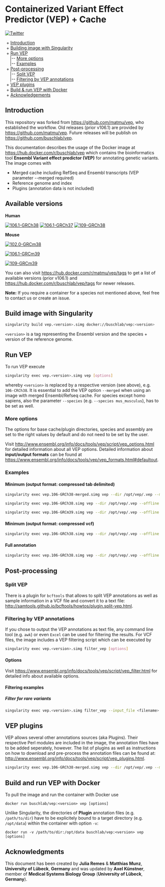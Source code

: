 # Containerized Variant Effect Predictor (VEP) + Cache
[![Twitter](https://img.shields.io/twitter/url/http/shields.io.svg?style=social)](https://twitter.com/intent/tweet?hashtags=Ensembl,VEP,Singularity,Docker&url=https://github.com/buschlab/vep)

&nbsp;+ [Introduction](#Introduction) \
&nbsp;+ [Building image with Singularity](#Building-image-with-Singularity) \
&nbsp;+ [Run VEP](#Run-VEP) \
&nbsp;&nbsp;&nbsp;&nbsp;|-- [More options](#More-options) \
&nbsp;&nbsp;&nbsp;&nbsp;|-- [Examples](#Examples) \
&nbsp;+ [Post-processing](#Post-processing) \
&nbsp;&nbsp;&nbsp;&nbsp;|-- [Split VEP](#Split-VEP) \
&nbsp;&nbsp;&nbsp;&nbsp;|-- [Filtering by VEP annotations](#Filtering-by-VEP-annotations) \
&nbsp;+ [VEP plugins](#VEP-plugins) \
&nbsp;+ [Build & run VEP with Docker](#Build-and-run-VEP-with-Docker) \
&nbsp;+ [Acknowledgements](#Acknowledgments)


## Introduction

This repository was forked from https://github.com/matmu/vep, who established the workflow. Old releases (prior v106.1) are provided by https://github.com/matmu/vep. Future releases will be publish on https://github.com/buschlab/vep.

This documentation describes the usage of the Docker image at https://hub.docker.com/r/buschlab/vep which contains the bioinformatics tool **Ensembl Variant effect predictor (VEP)** for annotating genetic variants. The image comes with

* Merged cache including RefSeq and Ensembl transcripts (VEP parameter --merged required)
* Reference genome and index
* Plugins (annotation data is not included)


## Available versions
**Human**

[![106.1-GRCh38](https://github.com/buschlab/vep/actions/workflows/docker.106-GRCh38.yml/badge.svg)](https://github.com/buschlab/vep/actions/workflows/docker.106-GRCh38.yml) 
[![106.1-GRCh37](https://github.com/buschlab/vep/actions/workflows/docker.106-GRCh37.yml/badge.svg)](https://github.com/buschlab/vep/actions/workflows/docker.106-GRCh37.yml)
[![109-GRCh38](https://github.com/buschlab/vep/actions/workflows/docker.109-GRCh38.yml/badge.svg)](https://github.com/buschlab/vep/actions/workflows/docker.109-GRCh38.yml)

**Mouse**

[![102.0-GRCm38](https://github.com/buschlab/vep/actions/workflows/docker.102-GRCm38.yml/badge.svg)](https://github.com/buschlab/vep/actions/workflows/docker.102-GRCm38.yml) 

[![106.1-GRCm39](https://github.com/buschlab/vep/actions/workflows/docker.106-GRCm39.yml/badge.svg)](https://github.com/buschlab/vep/actions/workflows/docker.106-GRCm39.yml) 

[![109-GRCm39](https://github.com/buschlab/vep/actions/workflows/docker.109-GRCm39.yml/badge.svg)](https://github.com/buschlab/vep/actions/workflows/docker.109-GRCm39.yml)

You can also visit https://hub.docker.com/r/matmu/vep/tags to get a list of available versions (prior v106.1) and https://hub.docker.com/r/buschlab/vep/tags for newer releases.

**Note:** If you require a container for a species not mentioned above, feel free to contact us or create an issue.


## Build image with Singularity
```bash
singularity build vep.<version>.simg docker://buschlab/vep:<version>
```

`<version>` is a tag representing the Ensembl version and the species + version of the reference genome. 


## Run VEP
To run VEP execute
```bash
singularity exec vep.<version>.simg vep [options]
```
whereby `<version>` is replaced by a respective version (see above), e.g. `106-CRCh38`. It is essential to add the VEP option `--merged` when using an image with merged Ensembl/Refseq cache. For species except homo sapiens, also the parameter `--species` (e.g. `--species mus_musculus`), has to be set as well.


### More options
The options for base cache/plugin directories, species and assembly are set to the right values by default and do not need to be set by the user.

Visit http://www.ensembl.org/info/docs/tools/vep/script/vep_options.html for detailed information about all VEP options. Detailed information about **input/output formats** can be found at https://www.ensembl.org/info/docs/tools/vep/vep_formats.html#defaultout. 


### Examples

#### Minimum (output format: compressed tab delimited)
```bash
singularity exec vep.106-GRCh38-merged.simg vep --dir /opt/vep/.vep --merged --offline --cache --input_file <filename>.vcf[.gz] --output_file <filename>.txt.gz --tab --compress_output bgzip
```

```bash
singularity exec vep.106-GRCh38.simg vep --dir /opt/vep/.vep --offline --cache --input_file <filename>.vcf[.gz] --output_file <filename>.txt.gz --tab --compress_output bgzip
```

```bash
singularity exec vep.106-GRCm39.simg vep --dir /opt/vep/.vep --offline --cache --input_file <filename>.vcf[.gz] --output_file <filename>.txt.gz --tab --compress_output bgzip -species mus_musculus
```


#### Minimum (output format: compressed vcf)
```bash
singularity exec vep.106-GRCh38.simg vep --dir /opt/vep/.vep --offline --cache --input_file <filename>.vcf[.gz] --output_file <filename>.vcf.gz --vcf --compress_output bgzip
```

#### Full annotation
```bash
singularity exec vep.106-GRCh38.simg vep --dir /opt/vep/.vep --offline --cache --input_file <filename>.vcf[.gz] --output_file <filename>.vcf.gz --vcf --compress_output bgzip --everything --nearest symbol        
```

## Post-processing

### Split VEP
There is a plugin for `bcftools` that allows to split VEP annotations as well as sample information in a VCF file and convert it to a text file: http://samtools.github.io/bcftools/howtos/plugin.split-vep.html.


### Filtering by VEP annotations
If you chose to output the VEP annotations as text file, any command line tool (e.g. `awk`) or even `Excel` can be used for filtering the results. For VCF files, the image includes a VEP filtering script which can be executed by
```bash
singularity exec vep.<version>.simg filter_vep [options]
```


#### Options
Visit https://www.ensembl.org/info/docs/tools/vep/script/vep_filter.html for detailed info about available options.


#### Filtering examples

##### Filter for rare variants
```bash
singularity exec vep.<version>.simg filter_vep --input_file <filename>.vcf --output_file <filename>.filtered.vcf --only_matched --filter "(IMPACT is HIGH or IMPACT is MODERATE or IMPACT is LOW) and (BIOTYPE is protein_coding) and ((PolyPhen > 0.446) or (SIFT < 0.05)) and (EUR_AF < 0.001 or gnomAD_NFE_AF < 0.001 or (not EUR_AF and not gnomAD_NFE_AF))" 
```


## VEP plugins
VEP allows several other annotations sources (aka Plugins). Their respective Perl modules are included in the image, the annotation files have to be added seperately, however. The list of plugins as well as instructions on how to download and pre-process the annotation files can be found at: http://www.ensembl.org/info/docs/tools/vep/script/vep_plugins.html.

```bash
singularity exec vep.106-GRCh38-merged.simg vep --dir /opt/vep/.vep --merged --offline --cache --input_file <filename>.vcf[.gz] --output_file <filename>.txt.gz --tab --compress_output bgzip --plugin CADD,/path/to/ALL.TOPMed_freeze5_hg38_dbSNP.tsv.gz
```


## Build and run VEP with Docker
To pull the image and run the container with Docker use 
```
docker run buschlab/vep:<version> vep [options]
```

Unlike Singularity, the directories of **Plugin** annotation files (e.g. `/path/to/dir`) have to be explicitely bound to a target directory (e.g. `/opt/data`) within the container with option `-v`:
```
docker run -v /path/to/dir:/opt/data buschlab/vep:<version> vep [options]
```


## Acknowledgments
This document has been created by **Julia Remes** & **Matthias Munz**, **University of Lübeck**, **Germany** and was updated by **Axel Künstner**, member of **Medical Systems Biology Group** (**University of Lübeck**, **Germany**).

